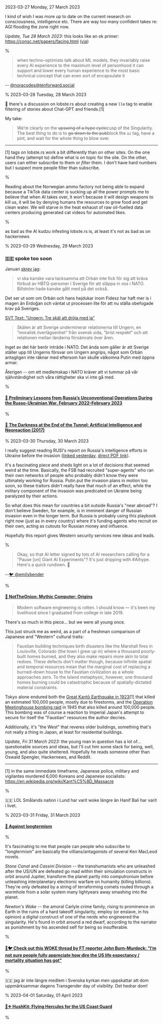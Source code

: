 2023-03-27 Monday, 27 March 2023

I kind of wish I was more up to date on the current research on consciousness, intelligence etc. There are way too many confident takes re: AGI flooding the zone right now. 

*Update, Tue 28 March 2023:* this looks like an ok primer: <https://consc.net/papers/facing.html> ([via](https://lobste.rs/s/prvzij/just_update_rules_between_neurons#c_hsls8f))

%

> when techno-optimists talk about ML models, they invariably raise every AI experience to the maximum level of personhood it can support and lower every human experience to the most basic technical concept that can even sort of encapsulate it

-- [@noracodes@tenforward.social](https://mastodon.social/@noracodes@tenforward.social/110093093254359927)

%
2023-03-28 Tuesday, 28 March 2023

🦞 there's a discussion on lobste.rs about creating a new `llm` tag to enable filtering of stories about Chat-GPT and friends.[1]

My take: 

> We’re clearly on the <strike>upswing of a hype cycle</strike>cusp of the Singularity. The best thing to do is to <strike>go down to the pub</strike>block the `ai` tag, have a pint, and wait for the whole thing to blow over.

--- 

[1] tags on lobste.rs work a bit differently than on other sites. On the one hand they (attempt to) define what is on topic for the site. On the other, users can either subscribe to them or *filter* them. I don't have hard numbers but I suspect more people filter than subscribe. 

%

Reading about the Norwegian ammo factory not being able to expand because a TikTok data center is sucking up all the power prompts me to believe that when AI takes over, it won't because it will design weapons to kill us, it will be by denying humans the resources to grow food and get clean water. We will starve in the heat exhaust of raw oil-fuelled data centers producing generated cat videos for automated likes. 

%

as bad as the AI kudzu infesting lobste.rs is, at least it's not as bad as on hackernews

%
2023-03-29 Wednesday, 29 March 2023

### &#x1F1F8;&#x1F1EA; spoke too soon

Januari [skrev jag](https://gerikson.com/m/2023/01/index.html#2023-01-06_friday_01):

> vi ska kanske vara tacksamma att Orbán inte fick för sig att kräva förbud av HBTQ-personer i Sverige för att släppa in oss i NATO. Billström hade kanske gått med på det också.

Det ser ut som om Orbán och hans hejdukar inom Fidesz har haft mer is i magen än Erdoğan och väntat ut processen lite för att nu ställa obefogade krav på Sveriges.

[SVT Text: ”Ungern: Tre skäl att dröja med ja”](https://texttv.nu/109/ungern-tre-skal-att-droja-med-ja-34588744)

> Skälen är att Sverige underminerar relationerna till Ungern, en ”moralisk överlägsenhet”  från svensk sida, ”brist respekt”  och att relationen mellan länderna försämrats över åren. 

Inget av det här berör inträde i NATO. Det ända som gäller är att Sverige ställer upp till Ungerns försvar om Ungern angrips, något som Orbán antagligen inte räknar med eftersom han skulle välkomna Putin med öppna armar.

Återigen -- om ett medlemskap i NATO kräver att vi tummar på vår självständighet och våra rättigheter ska vi inte gå med.

%

#### [🔗 Preliminary Lessons from Russia’s Unconventional Operations During the Russo-Ukrainian War, February 2022–February 2023](https://rusi.org/explore-our-research/publications/special-resources/preliminary-lessons-russias-unconventional-operations-during-russo-ukrainian-war-february-2022)

%

#### [🔗 The Darkness at the End of the Tunnel: Artificial Intelligence and Neoreaction (2017)](https://viewpointmag.com/2017/03/28/the-darkness-at-the-end-of-the-tunnel-artificial-intelligence-and-neoreaction/)

%
2023-03-30 Thursday, 30 March 2023

I really suggest reading RUSI's report on Russia's intelligence efforts in Ukraine before the invasion ([linked yesterday](https://gerikson.com/m/2023/03/index.html#2023-03-29_wednesday_02), [direct PDF link](https://static.rusi.org/202303-SR-Unconventional-Operations-Russo-Ukrainian-War-web-final.pdf.pdf)). 

It's a fascinating piece and sheds light on a lot of decisions that seemed weird at the time. Basically, the FSB had recruited "super-agents" who ran their own networks of people who probably didn't know they were ultimately working for Russia. Putin put the invasion plans in motion too soon, so these traitors didn't really have that much of an effect, while the military component of the invasion was predicated on Ukraine being paralyzed by their actions. 

So what does this mean for countries a bit outside Russia's "near abroad"? I don't believe Sweden, for example, is in imminent danger of Russian invasion even in the longer term. But Russia is probably using this playbook right now (just as in every country) where it's funding agents who recruit on their own, acting as cutouts for Russian money and influence.

Hopefully this report gives Western security services new ideas and leads.

%

> Okay, so that AI letter signed by lots of AI researchers calling for a "Pause [on] Giant AI Experiments"? It's just dripping with \#Aihype. Here's a quick rundown. 🧵

--[🐦 @emilybender](https://twitter.com/emilymbender/status/1640920936600997889)

%

#### [🔗 NotTheOnion: Mythic Computer: Origins](https://www.mythic.computer/essays/origins)

> Modern software engineering is rotten. I should know — it's been my livelihood since I graduated from college in late 2019.

There's so much in this piece...  but we were all young once.

This just struck me as weird, as a part of a freshman comparison of Japanese and "Western" cultural traits:

> Faustian building techniques birth disasters like the Marshall fires in Louisville, Colorado (the town I grew up in) where a thousand poorly-built homes burned, and they also make repairs more akin to total redoes. These defects don't matter though, because infinite spatial and temporal resources mean that the marginal cost of replacing a burned-down house to the Faustian civilization as a whole approaches zero. To the Island metaphysic, however, one thousand homes burning could be catastrophic because of spatially-dictated material constraints.

Tokyo alone endured both the [Great Kantō Earthquake in 1923](https://en.wikipedia.org/wiki/1923_Great_Kant%C5%8D_earthquake)[1] that killed an estimated 100,000 people, mostly due to firestorms, and the [Operation Meetinghouse bombing raid](https://en.wikipedia.org/wiki/Bombing_of_Tokyo_(10_March_1945)) in 1945 that also killed around 100,000 people. This bombing was of course a reaction to Imperial Japan's attempt to secure for itself the "Faustian" resources the author decries. 

Additionally, it's "the West" that reveres older buildings, something that's not really a thing in Japan, at least for residential buildings.

*Update, Fri 31 March 2023:* the young man in question has a lot of... questionable sources and ideas, but I'll cut him some slack for being, well, young, and also quite sheltered. Hopefully he reads someone other than Oswald Spengler, Hackernews, and Reddit.

--- 

[1] in the same immediate timeframe, Japanese police, military and vigilantes murdered 6,000 Koreans and Japanese socialists: <https://en.wikipedia.org/wiki/Kant%C5%8D_Massacre>

%

&#x1F1F8;&#x1F1EA; LOL Smålands nation i Lund har varit woke längre än Hanif Bali har varit i livet. 

%
2023-03-31 Friday, 31 March 2023

#### [🔗 Against longtermism](https://aeon.co/essays/why-longtermism-is-the-worlds-most-dangerous-secular-credo)

%

It's fascinating to me that people can people who subscribe to "longtermism" are basically the villians/antagonists of several Ken MacLeod novels. 

*Stone Canal* and *Cassini Division* -- the transhumanists who are unleashed after the US/UN are defeated go mad within their simulation constructs in orbit around Jupiter, transform the planet partly into computronium before unleashing interplanetary electronic warfare on humanity (killing billions). They're only defeated by a string of terraforming comets routed through a wormhole from a solar system many lightyears away smashing into the planet.

*Newton's Wake* -- the amoral Carlyle crime family, rising to prominence on Earth in the ruins of a hard takeoff singularity, employ (or enslave, in his opinion) a digital construct of one of the nerds who engineered the singularity. He's found in orbit around a red dwarf, according to the narrator as punishment by his ascended self for being so insufferable. 

%

#### [🔗🐦 Check out this WOKE thread by FT reporter John Burn-Murdock: "I’m not sure people fully appreciate how dire the US life expectancy / mortality situation has got"](https://twitter.com/jburnmurdoch/status/1641799627128143873) 

%

&#x1F1F8;&#x1F1EA; jag är inte längre medlem i Svenska kyrkan men uppskattar att dom uppmärksammar dagens Transgender day of visibility. Det hedrar dom!

%
2023-04-01 Saturday, 01 April 2023

#### [🔗✈ HushKit: Flying Hercules for the US Coast Guard](https://hushkit.net/2023/04/01/flying-hercules-for-the-us-coast-guard/)

%
